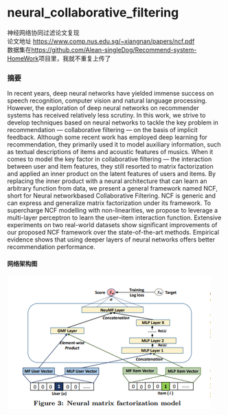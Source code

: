 # neural_collaborative_filtering
神经网络协同过滤论文复现</br>
论文地址 https://www.comp.nus.edu.sg/~xiangnan/papers/ncf.pdf</br>
<span>数据集在<a>https://github.com/Alean-singleDog/Recommend-system-HomeWork</a>项目里，我就不重复上传了</span>
<h3>摘要</h3>
<span>In recent years, deep neural networks have yielded immense success on speech recognition, computer vision and natural language processing. However, the exploration of deep neural networks on recommender systems has received relatively less scrutiny. In this work, we strive to develop techniques based on neural networks to tackle the key problem in recommendation — collaborative filtering — on the basis of implicit feedback.
    Although some recent work has employed deep learning for recommendation, they primarily used it to model auxiliary information, such as textual descriptions of items and acoustic features of musics. When it comes to model the key factor in collaborative filtering — the interaction between user and item features, they still resorted to matrix factorization and applied an inner product on the latent features of users and items. 
    By replacing the inner product with a neural architecture that can learn an arbitrary function from data, we present a general framework named NCF, short for Neural networkbased Collaborative Filtering. NCF is generic and can express and generalize matrix factorization under its framework. To supercharge NCF modelling with non-linearities, we propose to leverage a multi-layer perceptron to learn the
user–item interaction function. Extensive experiments on two real-world datasets show significant improvements of our proposed NCF framework over the state-of-the-art methods.
Empirical evidence shows that using deeper layers of neural networks offers better recommendation performance.</span>
<h4>网络架构图</h4>
<img src="./image/微信截图_20200709171754.png"></img>
